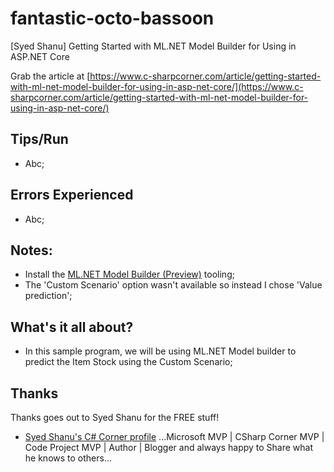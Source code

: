# fantastic-octo-bassoon
[Syed Shanu] Getting Started with ML.NET Model Builder for Using in ASP.NET Core

Grab the article at [https://www.c-sharpcorner.com/article/getting-started-with-ml-net-model-builder-for-using-in-asp-net-core/](https://www.c-sharpcorner.com/article/getting-started-with-ml-net-model-builder-for-using-in-asp-net-core/)

## Tips/Run

* Abc;

## Errors Experienced

* Abc;

## Notes:

* Install the [ML.NET Model Builder (Preview)](https://marketplace.visualstudio.com/items?itemName=MLNET.07) tooling;
* The 'Custom Scenario' option wasn't available so instead I chose 'Value prediction';

## What's it all about?

* In this sample program, we will be using ML.NET Model builder to predict the Item Stock using the Custom Scenario;

## Thanks

Thanks goes out to Syed Shanu for the FREE stuff!

* [Syed Shanu's C# Corner profile](https://www.c-sharpcorner.com/members/syed-shanu) ...Microsoft MVP | CSharp Corner MVP | Code Project MVP | Author | Blogger and always happy to Share what he knows to others...
